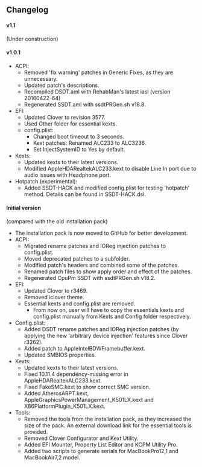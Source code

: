 ## Changelog
#### v1.1
(Under construction)

#### v1.0.1
* ACPI:
	- Removed 'fix warning' patches in Generic Fixes, as they are unnecessary.
	- Updated patch's descriptions.
	- Recompiled DSDT.aml with RehabMan's latest iasl (version 20160422-64)
	- Regenerated SSDT.aml with ssdtPRGen.sh v18.8.
* EFI:
	- Updated Clover to revision 3577.
	- Used Other folder for essential kexts.
	- config.plist:
		+ Changed boot timeout to 3 seconds.
		+ Kext patches: Renamed ALC233 to ALC3236.
		+ Set InjectSystemID to Yes by default.
* Kexts:
	- Updated kexts to their latest versions.
	- Modified AppleHDARealtekALC233.kext to disable Line In port due to audio issues with Headphone port.
* Hotpatch (experimental):
	- Added SSDT-HACK and modified config.plist for testing 'hotpatch' method. Details can be found in SSDT-HACK.dsl.
		
#### Initial version
(compared with the old installation pack)

* The installation pack is now moved to GitHub for better development.
* ACPI:
	- Migrated rename patches and IOReg injection patches to config.plist.
	- Moved deprecated patches to a subfolder.
	- Modified patch's headers and combined some of the patches.
	- Renamed patch files to show apply order and effect of the patches.
	- Regenerated CpuPm SSDT with ssdtPRGen.sh v18.2.
* EFI:
	- Updated Clover to r3469.
	- Removed iclover theme.
	- Essential kexts and config.plist are removed.
		+ From now on, user will have to copy the essentials kexts and config.plist manually from Kexts and Config folder respectively.
* Config.plist:
	- Added DSDT rename patches and IOReg injection patches (by applying the new 'arbitrary device injection' features since Clover r3262).
	- Added patch to AppleIntelBDWFramebuffer.kext.
	- Updated SMBIOS properties.
* Kexts:
	- Updated kexts to their latest versions.
	- Fixed 10.11.4 dependency-missing error in AppleHDARealtekALC233.kext.
	- Fixed FakeSMC.kext to show correct SMC version.
	- Added AtherosARPT.kext, AppleGraphicsPowerManagement\_K501LX.kext and X86PlatformPlugin\_K501LX.kext.
* Tools:
	- Removed the tools from the installation pack, as they increased the size of the pack. An external download link for the essential tools is provided.
	- Removed Clover Configurator and Kext Utility.
	- Added EFI Mounter, Property List Editor and KCPM Utility Pro.
	- Added two scripts to generate serials for MacBookPro12,1 and MacBookAir7,2 model.
